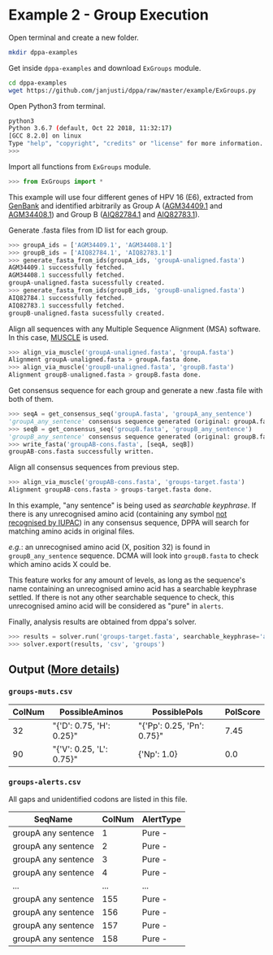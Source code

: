 # Example 2 - Group Execution

Open terminal and create a new folder.

```bash
mkdir dppa-examples
```

Get inside `dppa-examples` and download `ExGroups` module.

```bash
cd dppa-examples
wget https://github.com/janjusti/dppa/raw/master/example/ExGroups.py
```

Open Python3 from terminal.

```bash
python3
Python 3.6.7 (default, Oct 22 2018, 11:32:17) 
[GCC 8.2.0] on linux
Type "help", "copyright", "credits" or "license" for more information.
>>> 
```

Import all functions from `ExGroups` module.

```python
>>> from ExGroups import *
```

This example will use four different genes of HPV 16 (E6), extracted from [GenBank](https://www.ncbi.nlm.nih.gov/genbank/) and identified arbitrarily as Group A ([AGM34409.1](https://www.ncbi.nlm.nih.gov/protein/AGM34409.1) and [AGM34408.1](https://www.ncbi.nlm.nih.gov/protein/AGM34408.1)) and Group B ([AIQ82784.1](https://www.ncbi.nlm.nih.gov/protein/AIQ82784.1) and [AIQ82783.1](https://www.ncbi.nlm.nih.gov/protein/AIQ82783.1)).

Generate .fasta files from ID list for each group.

```python
>>> groupA_ids = ['AGM34409.1', 'AGM34408.1']
>>> groupB_ids = ['AIQ82784.1', 'AIQ82783.1']
>>> generate_fasta_from_ids(groupA_ids, 'groupA-unaligned.fasta')
AGM34409.1 successfully fetched.
AGM34408.1 successfully fetched.
groupA-unaligned.fasta sucessfully created.
>>> generate_fasta_from_ids(groupB_ids, 'groupB-unaligned.fasta')
AIQ82784.1 successfully fetched.
AIQ82783.1 successfully fetched.
groupB-unaligned.fasta sucessfully created.
```

Align all sequences with any Multiple Sequence Alignment (MSA) software. In this case, [MUSCLE](https://www.drive5.com/muscle/) is used.

```python
>>> align_via_muscle('groupA-unaligned.fasta', 'groupA.fasta')
Alignment groupA-unaligned.fasta > groupA.fasta done.
>>> align_via_muscle('groupB-unaligned.fasta', 'groupB.fasta')
Alignment groupB-unaligned.fasta > groupB.fasta done.
```

Get consensus sequence for each group and generate a new .fasta file with both of them.

```python
>>> seqA = get_consensus_seq('groupA.fasta', 'groupA_any_sentence')
'groupA_any_sentence' consensus sequence generated (original: groupA.fasta)
>>> seqB = get_consensus_seq('groupB.fasta', 'groupB_any_sentence')
'groupB_any_sentence' consensus sequence generated (original: groupB.fasta)
>>> write_fasta('groupAB-cons.fasta', [seqA, seqB])
groupAB-cons.fasta successfully written.
```

Align all consensus sequences from previous step.

```python
>>> align_via_muscle('groupAB-cons.fasta', 'groups-target.fasta')
Alignment groupAB-cons.fasta > groups-target.fasta done.
```

In this example, "any sentence" is being used as *searchable keyphrase*. If there is any unrecognised amino acid (containing any symbol [not recognised by IUPAC](https://www.bioinformatics.org/sms2/iupac.html)) in any consensus sequence, DPPA will search for matching amino acids in original files. 

*e.g.*: an unrecognised amino acid (X, position 32) is found in `groupB_any_sentence` sequence. DCMA will look into `groupB.fasta` to check which amino acids X could be.

This feature works for any amount of levels, as long as the sequence's name containing an unrecognised amino acid has a searchable keyphrase settled. If there is not any other searchable sequence to check, this unrecognised amino acid will be considered as "pure" in `alerts`.

Finally, analysis results are obtained from dppa's solver.

```python
>>> results = solver.run('groups-target.fasta', searchable_keyphrase='any sentence')
>>> solver.export(results, 'csv', 'groups')
```

## Output ([More details](../docs/report-exp.md))

### `groups-muts.csv`

| ColNum | PossibleAminos               | PossiblePols                   | PolScore |
|--------|------------------------------|--------------------------------|----------|
| 32     | "\{'D': 0\.75, 'H': 0\.25\}" | "\{'Pp': 0\.25, 'Pn': 0\.75\}" | 7\.45    |
| 90     | "\{'V': 0\.25, 'L': 0\.75\}" | \{'Np': 1\.0\}                 | 0\.0     |

### `groups-alerts.csv`

All gaps and unidentified codons are listed in this file.

| SeqName             | ColNum | AlertType |
|---------------------|--------|-----------|
| groupA any sentence | 1      | Pure \-   |
| groupA any sentence | 2      | Pure \-   |
| groupA any sentence | 3      | Pure \-   |
| groupA any sentence | 4      | Pure \-   |
| \.\.\.              | \.\.\. | \.\.\.    |
| groupA any sentence | 155    | Pure \-   |
| groupA any sentence | 156    | Pure \-   |
| groupA any sentence | 157    | Pure \-   |
| groupA any sentence | 158    | Pure \-   |
